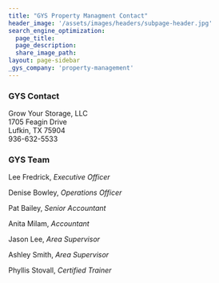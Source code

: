 ```yaml
---
title: "GYS Property Managment Contact"
header_image: '/assets/images/headers/subpage-header.jpg'
search_engine_optimization:
  page_title:
  page_description:
  share_image_path:
layout: page-sidebar
_gys_company: 'property-management'
---
```


### GYS Contact

Grow Your Storage, LLC<br>1705 Feagin Drive<br>Lufkin, TX 75904<br>936-632-5533

### GYS Team

Lee Fredrick, *Executive Officer*

Denise Bowley, *Operations Officer*

Pat Bailey, *Senior Accountant*

Anita Milam, *Accountant*

Jason Lee, *Area Supervisor*

Ashley Smith, *Area Supervisor*

Phyllis Stovall, *Certified Trainer*